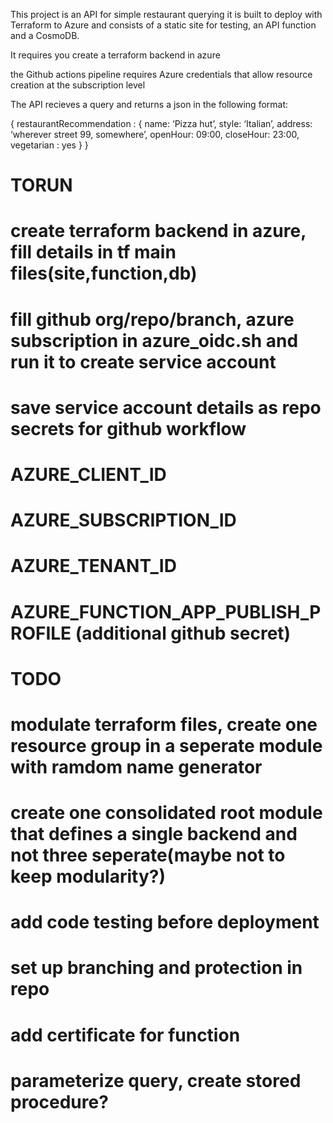 This project is an API for simple restaurant querying
it is built to deploy with Terraform to Azure and consists of a static site for testing, an API function and a CosmoDB.

It requires you create a terraform backend in azure

the Github actions pipeline requires Azure credentials that allow resource creation at the subscription level

The API recieves a query and returns a json in the following format:

{
restaurantRecommendation :
    {
    name: ‘Pizza hut’,
    style: ‘Italian’,
    address: ‘wherever street 99, somewhere’,
    openHour: 09:00,
    closeHour: 23:00,
    vegetarian : yes
    }
}

# TORUN
# create terraform backend in azure, fill details in tf main files(site,function,db)
# fill github org/repo/branch, azure subscription in azure_oidc.sh and run it to create service account
# save service account details as repo secrets for github workflow
# AZURE_CLIENT_ID
# AZURE_SUBSCRIPTION_ID
# AZURE_TENANT_ID

# AZURE_FUNCTION_APP_PUBLISH_PROFILE (additional github secret)

# TODO
# modulate terraform files, create one resource group in a seperate module with ramdom name generator
# create one consolidated root module that defines a single backend and not three seperate(maybe not to keep modularity?)
# add code testing before deployment
# set up branching and protection in repo
# add certificate for function
# parameterize query, create stored procedure?